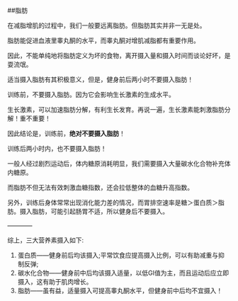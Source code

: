 ##脂肪

在减脂增肌的过程中，我们一般要远离脂肪。但脂肪其实并非一无是处。

脂肪能促进血液里睾丸酮的水平，而睾丸酮对增肌减脂都有重要作用。

因此，不能单纯地将脂肪定义为坏的食物，离开摄入量和摄入时间而谈论好坏，是耍流氓。

适当摄入脂肪有其积极意义，但是，健身前后两小时不要摄入脂肪！

训练前，不要摄入脂肪。因为它会影响生长激素的生成水平。

生长激素，可以加速脂肪分解，有利生长发育。再说一遍，生长激素能刺激脂肪分解！重不重要！

因此结论是，训练前，**绝对不要摄入脂肪**！

训练后两小时内，也不要摄入脂肪！

一般人经过剧烈运动后，体内糖原消耗明显，我们需要摄入大量碳水化合物补充体内糖原。

而脂肪不但无法有效刺激血糖指数，还会拉低整体的血糖升高指数。

另外，训练后身体常常出现消化能力差的情况，而胃排空速率是糖＞蛋白质＞脂肪。摄入脂肪，可能引起肠胃不适，所以健身后不要摄入。

————

综上，三大营养素摄入如下:

1. 蛋白质——健身前后均该摄入;平常饮食应提高摄入比例，可以有助减重与抑制反弹;
2. 碳水化合物——健身前中后均该摄入适量，以低GI值为主，而且运动后应立即摄入，这有助于肌肉增长。
3. 脂肪——虽有益，适量摄入可提高睾丸酮水平，但健身前中后均不宜摄入！
